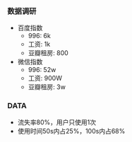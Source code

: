 ### 数据调研
* 百度指数
  * 996: 6k
  * 工资: 1k
  * 豆瓣租房: 800
* 微信指数
  * 996: 52w
  * 工资: 900W
  * 豆瓣租房: 3w

### DATA
* 流失率80%，用户只使用1次  
* 使用时间50s内占25%，100s内占68%

